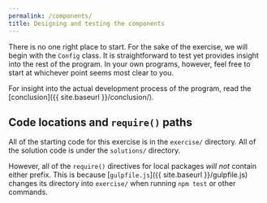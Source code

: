 ```yaml
---
permalink: /components/
title: Designing and testing the components
---
```

There is no one right place to start. For the sake of the exercise, we will
begin with the `Config` class. It is straightforward to test yet provides
insight into the rest of the program. In your own programs, however, feel free
to start at whichever point seems most clear to you.

For insight into the actual development process of the program, read the
[conclusion]({{ site.baseurl }}/conclusion/).

## Code locations and `require()` paths

All of the starting code for this exercise is in the `exercise/` directory.
All of the solution code is under the `solutions/` directory.

However, all of the `require()` directives for local packages _will not_
contain either prefix. This is because
[`gulpfile.js`]({{ site.baseurl }}/gulpfile.js) changes its directory into
`exercise/` when running `npm test` or other commands.
